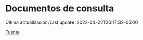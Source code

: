 # Documentos de consulta

Última actualización/Last update: 2022-04-22T20:17:32-05:00

 [Fuente](https://coronavirus.gob.mx/documentos-de-consulta/)
